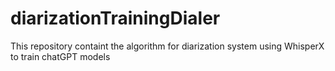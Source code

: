 # diarizationTrainingDialer
This repository containt the algorithm for diarization system using WhisperX to train chatGPT models
